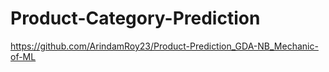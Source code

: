 # Product-Category-Prediction





https://github.com/ArindamRoy23/Product-Prediction_GDA-NB_Mechanic-of-ML
